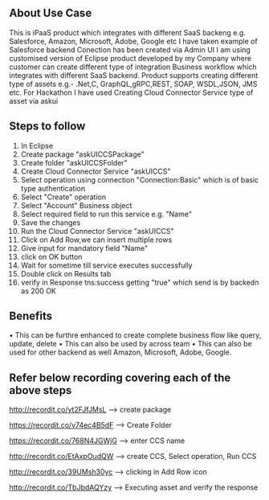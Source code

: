## About Use Case
This is iPaaS product which integrates with different SaaS backeng e.g. Salesforce, Amazon, Microsoft, Adobe, Google etc
I have taken example of Salesforce backend
Conection has been created via Admin UI
I am using customised version of Eclipse product developed by my Company where customer can create different type of integration Business workflow which integrates with different SaaS backend.
Product supports creating different type of assets e.g.- .Net,C, GraphQL,gRPC,REST, SOAP, WSDL,JSON, JMS etc.
For Hackathon I have used Creating Cloud Connector Service type of asset via askui

## Steps to follow
1.	In Eclipse 
2.	Create package "askUICCSPackage"
3.	Create folder "askUICCSFolder"
4.	Create Cloud Connector Service "askUICCS"
5.	Select operation using connection "Connection:Basic" which is of basic type authentication
6.	Select "Create" operation
7.	Select "Account" Business object
8.	Select required field to run this service e.g. "Name"
9.	Save the changes
10.	Run the  Cloud Connector Service "askUICCS"
11.	Click on Add Row,we can insert multiple rows
12.	Give input for mandatory field "Name"
13.	click on OK button
14.	Wait for sometime till service executes successfully
15.	Double click on Results tab
16.	verify in Response tns:success getting "true" which send is by backedn as 200 OK



## Benefits
•	This can be furthre enhanced to create complete business flow like query, update, delete
•	This can also be used by across team
•	This can also be used for other backend as well Amazon, Microsoft, Adobe, Google.



## Refer below recording covering each of the above steps

http://recordit.co/yt2FJfJMsL --> create package

https://recordit.co/v74ec4B5dF  --> Create Folder

https://recordit.co/768N4JGWjG --> enter CCS name

http://recordit.co/EtAxpOudQW --> create CCS, Select operation, Run CCS

http://recordit.co/39UMsh30yc --> clicking in Add Row icon

http://recordit.co/TbJbdAQYzy   --> Executing asset and verify the response
